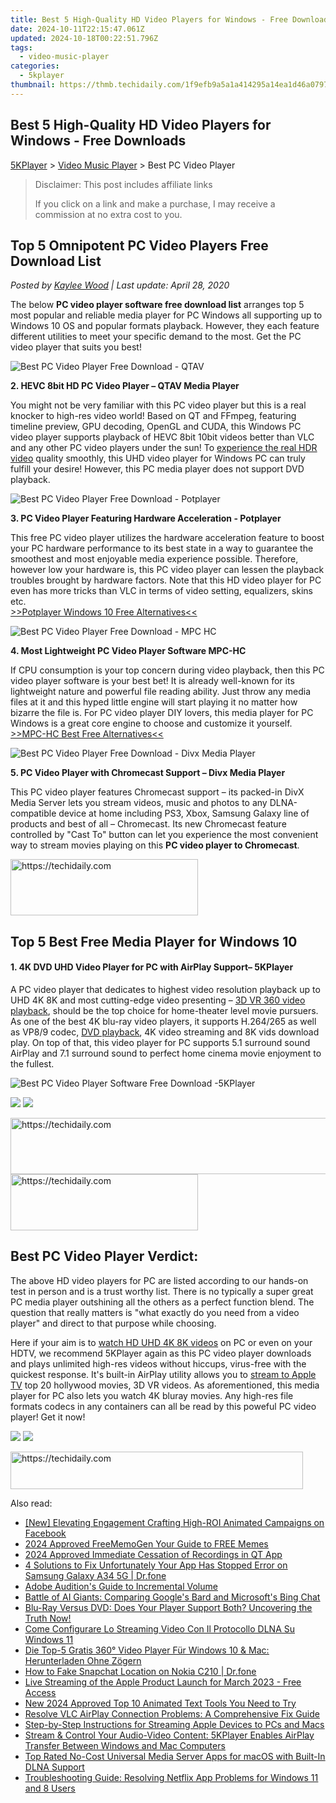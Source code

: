 ```yaml
---
title: Best 5 High-Quality HD Video Players for Windows - Free Downloads
date: 2024-10-11T22:15:47.061Z
updated: 2024-10-18T00:22:51.796Z
tags:
  - video-music-player
categories:
  - 5kplayer
thumbnail: https://thmb.techidaily.com/1f9efb9a5a1a414295a14ea1d46a07970958d7efb8dbb6f473b4857c829f272b.png
---
```


## Best 5 High-Quality HD Video Players for Windows - Free Downloads

[5KPlayer](https://tools.techidaily.com/5kplayer/products/) \> [Video Music Player](https://tools.techidaily.com/5kplayer/video-music-player/) \> Best PC Video Player

>  Disclaimer: This post includes affiliate links
>
>  If you click on a link and make a purchase, I may receive a commission at no extra cost to you.
>

## Top 5 Omnipotent PC Video Players Free Download List

 _Posted by [Kaylee Wood](https://www.quora.com/profile/Amanda-Hu-21) | Last update: April 28, 2020_ 

The below **PC video player software free download list** arranges top 5 most popular and reliable media player for PC Windows all supporting up to Windows 10 OS and popular formats playback. However, they each feature different utilities to meet your specific demand to the most. Get the PC video player that suits you best!

![Best PC Video Player Free Download - QTAV](https://www.5kplayer.com/video-music-player/img/5kp-qtav-zjy-0905.png)

**2\. HEVC 8bit HD PC Video Player – QTAV Media Player** 

You might not be very familiar with this PC video player but this is a real knocker to high-res video world! Based on QT and FFmpeg, featuring timeline preview, GPU decoding, OpenGL and CUDA, this Windows PC video player supports playback of HEVC 8bit 10bit videos better than VLC and any other PC video players under the sun! To [experience the real HDR video](https://tools.techidaily.com/5kplayer/video-music-player/) quality smoothly, this UHD video player for Windows PC can truly fulfill your desire! However, this PC media player does not support DVD playback. 

![Best PC Video Player Free Download - Potplayer](https://www.5kplayer.com/video-music-player/img/5kp-potplayer-windows-10-zjy-001.png) 

**3\. PC Video Player Featuring Hardware Acceleration - Potplayer** 

This free PC video player utilizes the hardware acceleration feature to boost your PC hardware performance to its best state in a way to guarantee the smoothest and most enjoyable media experience possible. Therefore, however low your hardware is, this PC video player can lessen the playback troubles brought by hardware factors. Note that this HD video player for PC even has more tricks than VLC in terms of video setting, equalizers, skins etc.   
[\>>Potplayer Windows 10 Free Alternatives<<](https://tools.techidaily.com/5kplayer/video-music-player/)

![Best PC Video Player Free Download - MPC HC](https://www.5kplayer.com/video-music-player/img/media-player-classic.png) 

**4\. Most Lightweight PC Video Player Software MPC-HC** 

If CPU consumption is your top concern during video playback, then this PC video player software is your best bet! It is already well-known for its lightweight nature and powerful file reading ability. Just throw any media files at it and this hyped little engine will start playing it no matter how bizarre the file is. For PC video player DIY lovers, this media player for PC Windows is a great core engine to choose and customize it yourself.  
[\>>MPC-HC Best Free Alternatives<<](https://tools.techidaily.com/5kplayer/video-music-player/)

![Best PC Video Player Free Download - Divx Media Player](https://www.5kplayer.com/video-music-player/img/divx-player-mp-1202.png) 

**5\. PC Video Player with Chromecast Support – Divx Media Player** 

This PC video player features Chromecast support – its packed-in DivX Media Server lets you stream videos, music and photos to any DLNA-compatible device at home including PS3, Xbox, Samsung Galaxy line of products and best of all – Chromecast. Its new Chromecast feature controlled by "Cast To" button can let you experience the most convenient way to stream movies playing on this **PC video player to Chromecast**.  

<!-- affiliate ads begin -->
<a href="https://aligracehair.sjv.io/c/5597632/1915865/19272" target="_top" id="1915865">
  <img src="//a.impactradius-go.com/display-ad/19272-1915865" border="0" alt="https://techidaily.com" width="300" height="90"/>
</a>
<img height="0" width="0" src="https://aligracehair.sjv.io/i/5597632/1915865/19272" style="position:absolute;visibility:hidden;" border="0" />
<!-- affiliate ads end -->

## Top 5 Best Free Media Player for Windows 10

#### **1\. 4K DVD UHD Video Player for PC with AirPlay Support– 5KPlayer**

A PC video player that dedicates to highest video resolution playback up to UHD 4K 8K and most cutting-edge video presenting – [3D VR 360 video playback](https://tools.techidaily.com/5kplayer/video-music-player/), should be the top choice for home-theater level movie pursuers. As one of the best 4K blu-ray video players, it supports H.264/265 as well as VP8/9 codec, [DVD playback](https://tools.techidaily.com/5kplayer/video-music-player/), 4K video streaming and 8K vids download play. On top of that, this video player for PC supports 5.1 surround sound AirPlay and 7.1 surround sound to perfect home cinema movie enjoyment to the fullest. 

![Best PC Video Player Software Free Download -5KPlayer](https://www.5kplayer.com/video-music-player/img/5kplayer-img.jpg) 

[![](https://www.5kplayer.com/video-music-player/../button/freedownwhitewin.png)](https://tools.techidaily.com/5kplayer/products/) [![](https://www.5kplayer.com/video-music-player/../button/freedownbackmac.png)](https://tools.techidaily.com/5kplayer/products/) 

<!-- affiliate ads begin -->
<a href="https://ephamedtechinc.pxf.io/c/5597632/2137207/26400" target="_top" id="2137207">
  <img src="//a.impactradius-go.com/display-ad/26400-2137207" border="0" alt="https://techidaily.com" width="728" height="90"/>
</a>
<img height="0" width="0" src="https://ephamedtechinc.pxf.io/i/5597632/2137207/26400" style="position:absolute;visibility:hidden;" border="0" />
<!-- affiliate ads end -->

<!-- affiliate ads begin -->
<a href="https://aligracehair.sjv.io/c/5597632/1896541/19272" target="_top" id="1896541">
  <img src="//a.impactradius-go.com/display-ad/19272-1896541" border="0" alt="https://techidaily.com" width="300" height="90"/>
</a>
<img height="0" width="0" src="https://aligracehair.sjv.io/i/5597632/1896541/19272" style="position:absolute;visibility:hidden;" border="0" />
<!-- affiliate ads end -->

## Best PC Video Player Verdict:

The above HD video players for PC are listed according to our hands-on test in person and is a trust worthy list. There is no typically a super great PC media player outshining all the others as a perfect function blend. The question that really matters is "what exactly do you need from a video player" and direct to that purpose while choosing.

Here if your aim is to [watch HD UHD 4K 8K videos](https://tools.techidaily.com/5kplayer/video-music-player/) on PC or even on your HDTV, we recommend 5KPlayer again as this PC video player downloads and plays unlimited high-res videos without hiccups, virus-free with the quickest response. It's built-in AirPlay utility allows you to [stream to Apple TV](https://tools.techidaily.com/5kplayer/airplay/) top 20 hollywood movies, 3D VR videos. As aforementioned, this media player for PC also lets you watch 4K bluray movies. Any high-res file formats codecs in any containers can all be read by this poweful PC video player! Get it now!

[![](https://www.5kplayer.com/video-music-player/../button/freedownwhitewin.png)](https://tools.techidaily.com/5kplayer/products/) [![](https://www.5kplayer.com/video-music-player/../button/freedownbackmac.png)](https://tools.techidaily.com/5kplayer/products/)

<!-- affiliate ads begin -->
<a href="https://25home.pxf.io/c/5597632/2148648/16836" target="_top" id="2148648">
  <img src="//a.impactradius-go.com/display-ad/16836-2148648" border="0" alt="https://techidaily.com" width="468" height="60"/>
</a>
<img height="0" width="0" src="https://25home.pxf.io/i/5597632/2148648/16836" style="position:absolute;visibility:hidden;" border="0" />
<!-- affiliate ads end -->

<ins class="adsbygoogle"
     style="display:block"
     data-ad-format="autorelaxed"
     data-ad-client="ca-pub-7571918770474297"
     data-ad-slot="1223367746"></ins>

<ins class="adsbygoogle"
     style="display:block"
     data-ad-client="ca-pub-7571918770474297"
     data-ad-slot="8358498916"
     data-ad-format="auto"
     data-full-width-responsive="true"></ins>

<span class="atpl-alsoreadstyle">Also read:</span>
<div><ul>
<li><a href="https://facebook-video-recording.techidaily.com/new-elevating-engagement-crafting-high-roi-animated-campaigns-on-facebook/"><u>[New] Elevating Engagement Crafting High-ROI Animated Campaigns on Facebook</u></a></li>
<li><a href="https://fox-cloud.techidaily.com/2024-approved-freememogen-your-guide-to-free-memes/"><u>2024 Approved FreeMemoGen Your Guide to FREE Memes</u></a></li>
<li><a href="https://video-capture.techidaily.com/2024-approved-immediate-cessation-of-recordings-in-qt-app/"><u>2024 Approved Immediate Cessation of Recordings in QT App</u></a></li>
<li><a href="https://howto.techidaily.com/4-solutions-to-fix-unfortunately-your-app-has-stopped-error-on-samsung-galaxy-a34-5g-drfone-by-drfone-fix-android-problems-fix-android-problems/"><u>4 Solutions to Fix Unfortunately Your App Has Stopped Error on Samsung Galaxy A34 5G | Dr.fone</u></a></li>
<li><a href="https://extra-lessons.techidaily.com/adobe-auditions-guide-to-incremental-volume/"><u>Adobe Audition's Guide to Incremental Volume</u></a></li>
<li><a href="https://tech-hub.techidaily.com/battle-of-ai-giants-comparing-googles-bard-and-microsofts-bing-chat/"><u>Battle of AI Giants: Comparing Google's Bard and Microsoft's Bing Chat</u></a></li>
<li><a href="https://discover-blog.techidaily.com/blu-ray-versus-dvd-does-your-player-support-both-uncovering-the-truth-now/"><u>Blu-Ray Versus DVD: Does Your Player Support Both? Uncovering the Truth Now!</u></a></li>
<li><a href="https://media-tips.techidaily.com/come-configurare-lo-streaming-video-con-il-protocollo-dlna-su-windows-11/"><u>Come Configurare Lo Streaming Video Con Il Protocollo DLNA Su Windows 11</u></a></li>
<li><a href="https://media-tips.techidaily.com/die-top-5-gratis-360-video-player-fur-windows-10-and-mac-herunterladen-ohne-zogern/"><u>Die Top-5 Gratis 360° Video Player Für Windows 10 & Mac: Herunterladen Ohne Zögern</u></a></li>
<li><a href="https://location-social.techidaily.com/how-to-fake-snapchat-location-on-nokia-c210-drfone-by-drfone-virtual-android/"><u>How to Fake Snapchat Location on Nokia C210 | Dr.fone</u></a></li>
<li><a href="https://media-tips.techidaily.com/live-streaming-of-the-apple-product-launch-for-march-2023-free-access/"><u>Live Streaming of the Apple Product Launch for March 2023 - Free Access</u></a></li>
<li><a href="https://ai-driven-video-production.techidaily.com/new-2024-approved-top-10-animated-text-tools-you-need-to-try/"><u>New 2024 Approved Top 10 Animated Text Tools You Need to Try</u></a></li>
<li><a href="https://media-tips.techidaily.com/resolve-vlc-airplay-connection-problems-a-comprehensive-fix-guide/"><u>Resolve VLC AirPlay Connection Problems: A Comprehensive Fix Guide</u></a></li>
<li><a href="https://media-tips.techidaily.com/step-by-step-instructions-for-streaming-apple-devices-to-pcs-and-macs/"><u>Step-by-Step Instructions for Streaming Apple Devices to PCs and Macs</u></a></li>
<li><a href="https://media-tips.techidaily.com/stream-and-control-your-audio-video-content-5kplayer-enables-airplay-transfer-between-windows-and-mac-computers/"><u>Stream & Control Your Audio-Video Content: 5KPlayer Enables AirPlay Transfer Between Windows and Mac Computers</u></a></li>
<li><a href="https://media-tips.techidaily.com/top-rated-no-cost-universal-media-server-apps-for-macos-with-built-in-dlna-support/"><u>Top Rated No-Cost Universal Media Server Apps for macOS with Built-In DLNA Support</u></a></li>
<li><a href="https://media-tips.techidaily.com/troubleshooting-guide-resolving-netflix-app-problems-for-windows-11-and-8-users/"><u>Troubleshooting Guide: Resolving Netflix App Problems for Windows 11 and 8 Users</u></a></li>
</ul></div>

